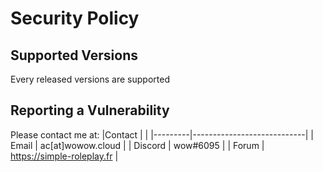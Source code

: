 # Security Policy

## Supported Versions

Every released versions are supported

## Reporting a Vulnerability

Please contact me at:
|Contact  |                            |
|---------|----------------------------|
| Email   | ac[at]wowow.cloud          |
| Discord | wow#6095                   |
| Forum   | https://simple-roleplay.fr |
